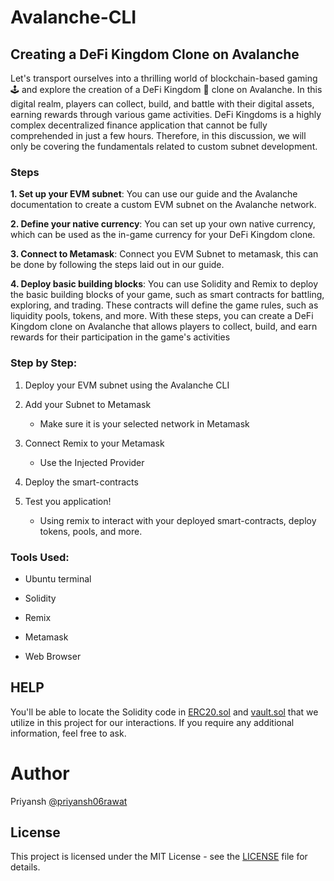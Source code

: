 # Avalanche-CLI
## Creating a DeFi Kingdom Clone on Avalanche
Let's transport ourselves into a thrilling world of blockchain-based gaming 🕹️ and explore the creation of a DeFi Kingdom 🏰 clone on Avalanche. In this digital realm, players can collect, build, and battle with their digital assets, earning rewards through various game activities.
DeFi Kingdoms is a highly complex decentralized finance application that cannot be fully comprehended in just a few hours. Therefore, in this discussion, we will only be covering the fundamentals related to custom subnet development.
### Steps
**1. Set up your EVM subnet**: You can use our guide and the Avalanche documentation to create a custom EVM subnet on the Avalanche network.

**2. Define your native currency**: You can set up your own native currency, which can be used as the in-game currency for your DeFi Kingdom clone.

**3. Connect to Metamask**: Connect you EVM Subnet to metamask, this can be done by following the steps laid out in our guide.

**4. Deploy basic building blocks**: You can use Solidity and Remix to deploy the basic building blocks of your game, such as smart contracts for battling, exploring, and trading. These contracts will define the game rules, such as liquidity pools, tokens, and more.
With these steps, you can create a DeFi Kingdom clone on Avalanche that allows players to collect, build, and earn rewards for their participation in the game's activities
### Step by Step:
1. Deploy your EVM subnet using the Avalanche CLI
   
2. Add your Subnet to Metamask
   - Make sure it is your selected network in Metamask
     
3. Connect Remix to your Metamask
   - Use the Injected Provider
     
4. Deploy the smart-contracts
   
5. Test you application!
   - Using remix to interact with your deployed smart-contracts, deploy tokens, pools, and more.
     
### Tools Used:
* Ubuntu terminal

* Solidity

* Remix

* Metamask

* Web Browser
## HELP
You'll be able to locate the Solidity code in [ERC20.sol](ERC20.sol) and [vault.sol](vault.sol) that we utilize in this project for our interactions. If you require any additional information, feel free to ask.
# Author
Priyansh [@priyansh06rawat](https://github.com/priyansh06rawat)

## License

This project is licensed under the MIT License - see the [LICENSE](LICENSE) file for details.
